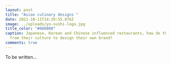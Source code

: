 ```yaml
---
layout: post
title: "Asian culinary designs "
date: 2021-10-11T14:29:55.876Z
image: ../uploads/yo-sushi-logo.jpg
title_color: "#080808"
caption: Japanese, Korean and Chinese influenced restaurants, how do they take
  from their culture to design their own brand?
comments: true
---
```

To be written...